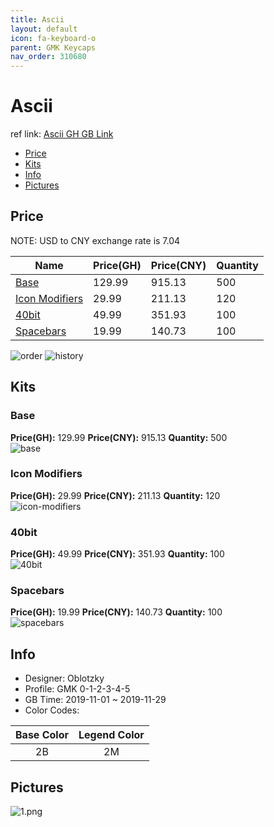 ```yaml
---
title: Ascii 
layout: default
icon: fa-keyboard-o
parent: GMK Keycaps
nav_order: 310680
---
```


# Ascii 

ref link: [Ascii GH GB Link](https://geekhack.org/index.php?topic=103218.0)  

* [Price](#price)  
* [Kits](#kits)  
* [Info](#info)  
* [Pictures](#pictures)  


## Price  
NOTE: USD to CNY exchange rate is 7.04

| Name          | Price(GH)    |  Price(CNY) | Quantity |
| ------------- | ------------ |  ---------- | -------- |
|[Base](#base)|129.99|915.13|500|
|[Icon Modifiers](#icon-modifiers)|29.99|211.13|120|
|[40bit](#40bit)|49.99|351.93|100|
|[Spacebars](#spacebars)|19.99|140.73|100|

<img src="{{ 'assets/images/gmk-keycaps/ascii/order.png' | relative_url }}" alt="order" class="image featured">
<img src="{{ 'assets/images/gmk-keycaps/ascii/history.png' | relative_url }}" alt="history" class="image featured">

## Kits  
### Base  
**Price(GH):** 129.99    **Price(CNY):** 915.13    **Quantity:** 500  
<img src="{{ 'assets/images/gmk-keycaps/ascii/kits_pics/base.png' | relative_url }}" alt="base" class="image featured">

### Icon Modifiers  
**Price(GH):** 29.99    **Price(CNY):** 211.13    **Quantity:** 120  
<img src="{{ 'assets/images/gmk-keycaps/ascii/kits_pics/icon-modifiers.png' | relative_url }}" alt="icon-modifiers" class="image featured">

### 40bit  
**Price(GH):** 49.99    **Price(CNY):** 351.93    **Quantity:** 100  
<img src="{{ 'assets/images/gmk-keycaps/ascii/kits_pics/40bit.png' | relative_url }}" alt="40bit" class="image featured">

### Spacebars  
**Price(GH):** 19.99    **Price(CNY):** 140.73    **Quantity:** 100  
<img src="{{ 'assets/images/gmk-keycaps/ascii/kits_pics/spacebars.png' | relative_url }}" alt="spacebars" class="image featured">


## Info  
* Designer: Oblotzky  
* Profile: GMK 0-1-2-3-4-5  
* GB Time: 2019-11-01 ~ 2019-11-29
* Color Codes:  

|Base Color     | Legend Color
| :-------------: | :------------:
|2B|2M

## Pictures  
<img src="{{ 'assets/images/gmk-keycaps/ascii/rendering_pics/1.png' | relative_url }}" alt="1.png" class="image featured">
